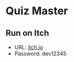 # Quiz Master

## Run on Itch
- URL: [itch.io](https://devcasian.itch.io/quiz-master)
- Password: dev12345
